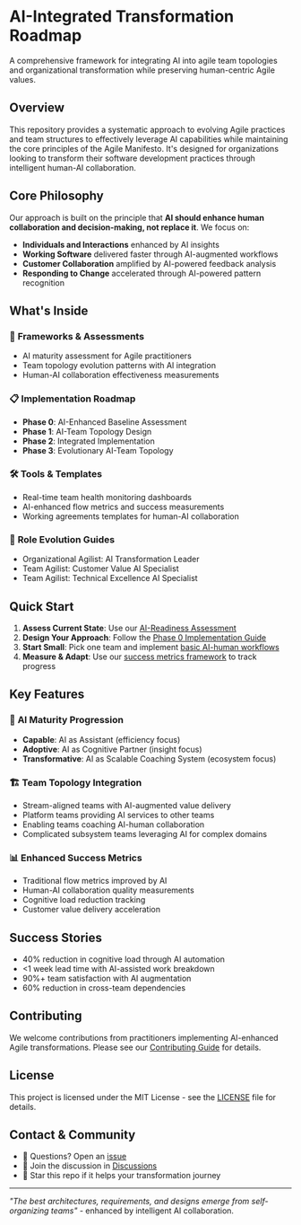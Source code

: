 # AI-Integrated Transformation Roadmap

A comprehensive framework for integrating AI into agile team topologies and organizational transformation while preserving human-centric Agile values.

## Overview

This repository provides a systematic approach to evolving Agile practices and team structures to effectively leverage AI capabilities while maintaining the core principles of the Agile Manifesto. It's designed for organizations looking to transform their software development practices through intelligent human-AI collaboration.

## Core Philosophy

Our approach is built on the principle that **AI should enhance human collaboration and decision-making, not replace it**. We focus on:

- **Individuals and Interactions** enhanced by AI insights
- **Working Software** delivered faster through AI-augmented workflows
- **Customer Collaboration** amplified by AI-powered feedback analysis
- **Responding to Change** accelerated through AI-powered pattern recognition

## What's Inside

### 🎯 **Frameworks & Assessments**
- AI maturity assessment for Agile practitioners
- Team topology evolution patterns with AI integration
- Human-AI collaboration effectiveness measurements

### 📋 **Implementation Roadmap**
- **Phase 0**: AI-Enhanced Baseline Assessment
- **Phase 1**: AI-Team Topology Design
- **Phase 2**: Integrated Implementation
- **Phase 3**: Evolutionary AI-Team Topology

### 🛠 **Tools & Templates**
- Real-time team health monitoring dashboards
- AI-enhanced flow metrics and success measurements
- Working agreements templates for human-AI collaboration

### 👥 **Role Evolution Guides**
- Organizational Agilist: AI Transformation Leader
- Team Agilist: Customer Value AI Specialist
- Team Agilist: Technical Excellence AI Specialist

## Quick Start

1. **Assess Current State**: Use our [AI-Readiness Assessment](assessments/ai-enhanced/ai-readiness-assessment.md)
2. **Design Your Approach**: Follow the [Phase 0 Implementation Guide](implementation/phase-0-baseline/)
3. **Start Small**: Pick one team and implement [basic AI-human workflows](examples/ai-workflows/)
4. **Measure & Adapt**: Use our [success metrics framework](tools/measurement/) to track progress

## Key Features

### 🔄 **AI Maturity Progression**
- **Capable**: AI as Assistant (efficiency focus)
- **Adoptive**: AI as Cognitive Partner (insight focus)
- **Transformative**: AI as Scalable Coaching System (ecosystem focus)

### 🏗 **Team Topology Integration**
- Stream-aligned teams with AI-augmented value delivery
- Platform teams providing AI services to other teams
- Enabling teams coaching AI-human collaboration
- Complicated subsystem teams leveraging AI for complex domains

### 📊 **Enhanced Success Metrics**
- Traditional flow metrics improved by AI
- Human-AI collaboration quality measurements
- Cognitive load reduction tracking
- Customer value delivery acceleration

## Success Stories

- 40% reduction in cognitive load through AI automation
- <1 week lead time with AI-assisted work breakdown
- 90%+ team satisfaction with AI augmentation
- 60% reduction in cross-team dependencies

## Contributing

We welcome contributions from practitioners implementing AI-enhanced Agile transformations. Please see our [Contributing Guide](CONTRIBUTING.md) for details.

## License

This project is licensed under the MIT License - see the [LICENSE](LICENSE) file for details.

## Contact & Community

- 📧 Questions? Open an [issue](https://github.com/emarion1/AI-Integrated-Transformation-Roadmap/issues)
- 💬 Join the discussion in [Discussions](https://github.com/emarion1/AI-Integrated-Transformation-Roadmap/discussions)
- 🌟 Star this repo if it helps your transformation journey

---

*"The best architectures, requirements, and designs emerge from self-organizing teams"* - enhanced by intelligent AI collaboration.
